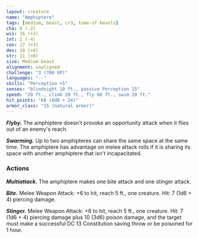 ```yaml
---
layout: creature
name: "Amphiptere"
tags: [medium, beast, cr3, tome-of-beasts]
cha: 6 (-2)
wis: 16 (+3)
int: 2 (-4)
con: 17 (+3)
dex: 18 (+4)
str: 11 (+0)
size: Medium beast
alignment: unaligned
challenge: "3 (700 XP)"
languages: "--"
skills: "Perception +5"
senses: "blindsight 10 ft., passive Perception 15"
speed: "20 ft., climb 20 ft., fly 60 ft., swim 20 ft."
hit_points: "60 (8d8 + 24)"
armor_class: "15 (natural armor)"
---
```


***Flyby.*** The amphiptere doesn't provoke an opportunity attack when it flies out of an enemy's reach.

***Swarming.*** Up to two amphipteres can share the same space at the same time. The amphiptere has advantage on melee attack rolls if it is sharing its space with another amphiptere that isn't incapacitated.

### Actions

***Multiattack.*** The amphiptere makes one bite attack and one stinger attack.

***Bite.*** Melee Weapon Attack: +6 to hit, reach 5 ft., one creature. Hit: 7 (1d6 + 4) piercing damage.

***Stinger.*** Melee Weapon Attack: +6 to hit, reach 5 ft., one creature. Hit: 7 (1d6 + 4) piercing damage plus 10 (3d6) poison damage, and the target must make a successful DC 13 Constitution saving throw or be poisoned for 1 hour.

